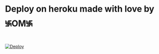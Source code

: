 
 
# Deploy on heroku made with love by ࿗OM࿗


[![Deploy](https://www.herokucdn.com/deploy/button.svg)](https://heroku.com/deploy?template=https://github.com/Om0008/OM)
